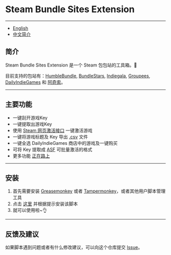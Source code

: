 # Steam Bundle Sites Extension

---

- [English](https://github.com/clancy-chao/Steam-Bundle-Sites-Extension/blob/master/README.md)
- [中文简介](https://github.com/clancy-chao/Steam-Bundle-Sites-Extension/blob/master/README_zh-CN.md)

## 简介

Steam Bundle Sites Extension 是一个 Steam 包包站的工具箱。🔧

目前支持的包站有：[HumbleBundle](https://www.humblebundle.com), [BundleStars](https://www.bundlestars.com), [Indiegala](https://www.indiegala.com/), [Groupees](https://groupees.com/), [DailyIndieGames](http://www.dailyindiegame.com/) 和 [阿奇索](alds.agiso.com)。

---

## 主要功能

- 一键刮开游戏Key
- 一键提取出游戏Key
- 使用 [Steam 网页激活接口](https://store.steampowered.com/account/registerkey) 一键激活游戏
- 一键将游戏标题及 Key 导出 [.csv](https://zh.wikipedia.org/wiki/%E9%80%97%E5%8F%B7%E5%88%86%E9%9A%94%E5%80%BC) 文件
- 一键全选 DailyIndieGames 商店中的游戏及一键购买
- 可将 Key 提取成  [ASF](https://github.com/JustArchi/ArchiSteamFarm) 可批量激活的格式
- 更多功能 [正在路上](https://github.com/clancy-chao/Steam-Bundle-Sites-Extension/issues/2)

---

## 安装

1. 首先需要安装  [Greasemonkey](http://www.greasespot.net/) 或者 [Tampermonkey](https://tampermonkey.net/)，或者其他用户脚本管理工具
1. 点击 [这里](https://github.com/clancy-chao/Steam-Bundle-Sites-Extension/raw/master/SBSE.user.js) 并根据提示安装该脚本
1. 就可以使用啦~👌

---

## 反馈及建议

如果脚本遇到问题或者有什么修改建议，可以向这个仓库提交 [Issue](https://github.com/clancy-chao/Steam-Bundle-Sites-Extension/issues)。
